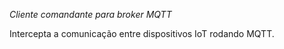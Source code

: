 *Cliente comandante para broker MQTT*

Intercepta a comunicação entre dispositivos IoT rodando MQTT.
